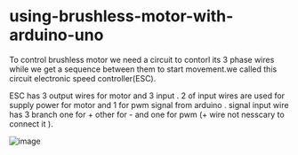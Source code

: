 # using-brushless-motor-with-arduino-uno

To control brushless motor we need a circuit to contorl its 3 phase wires while we get a sequence between them to start movement.we called this circuit electronic speed controller(ESC).

ESC has 3 output wires for motor and 3 input . 2 of input wires are used for supply power for motor and 1 for pwm signal from arduino . signal input wire has 3 branch one for + other for - and one for pwm (+ wire not nesscary to connect it ).

![image](https://user-images.githubusercontent.com/85993776/178136452-08c25b3f-d7f4-454e-8a5b-517cc9b85be8.png)


